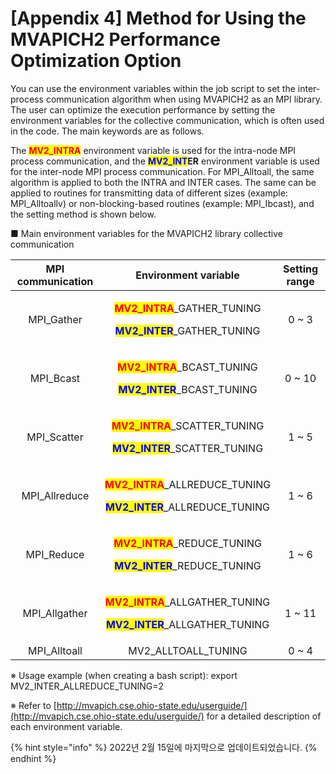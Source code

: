 # \[Appendix 4] Method for Using the MVAPICH2 Performance Optimization Option

You can use the environment variables within the job script to set the inter-process communication algorithm when using MVAPICH2 as an MPI library. The user can optimize the execution performance by setting the environment variables for the collective communication, which is often used in the code. The main keywords are as follows.

The <mark style="color:red;">**MV2\_INTRA**</mark> environment variable is used for the intra-node MPI process communication, and the <mark style="color:blue;">**MV2\_INT**</mark>**ER** environment variable is used for the inter-node MPI process communication. For MPI\_Alltoall, the same algorithm is applied to both the INTRA and INTER cases. The same can be applied to routines for transmitting data of different sizes (example: MPI\_Alltoallv) or non-blocking-based routines (example: MPI\_Ibcast), and the setting method is shown below.

■ Main environment variables for the MVAPICH2 library collective communication

| MPI communication |                                                                          Environment variable                                                                         | Setting range |
| :---------------: | :-------------------------------------------------------------------------------------------------------------------------------------------------------------------: | :-----------: |
|    MPI\_Gather    |    <p><mark style="color:red;"><strong>MV2_INTRA</strong></mark>_GATHER_TUNING</p><p><mark style="color:blue;"><strong>MV2_INTER</strong></mark>_GATHER_TUNING</p>    |     0 \~ 3    |
|     MPI\_Bcast    |     <p><mark style="color:red;"><strong>MV2_INTRA</strong></mark>_BCAST_TUNING</p><p><mark style="color:blue;"><strong>MV2_INTER</strong></mark>_BCAST_TUNING</p>     |    0 \~ 10    |
|    MPI\_Scatter   |   <p><mark style="color:red;"><strong>MV2_INTRA</strong></mark>_SCATTER_TUNING</p><p><mark style="color:blue;"><strong>MV2_INTER</strong></mark>_SCATTER_TUNING</p>   |     1 \~ 5    |
|   MPI\_Allreduce  | <p><mark style="color:red;"><strong>MV2_INTRA</strong></mark>_ALLREDUCE_TUNING</p><p><mark style="color:blue;"><strong>MV2_INTER</strong></mark>_ALLREDUCE_TUNING</p> |     1 \~ 6    |
|    MPI\_Reduce    |    <p><mark style="color:red;"><strong>MV2_INTRA</strong></mark>_REDUCE_TUNING</p><p><mark style="color:blue;"><strong>MV2_INTER</strong></mark>_REDUCE_TUNING</p>    |     1 \~ 6    |
|   MPI\_Allgather  | <p><mark style="color:red;"><strong>MV2_INTRA</strong></mark>_ALLGATHER_TUNING</p><p><mark style="color:blue;"><strong>MV2_INTER</strong></mark>_ALLGATHER_TUNING</p> |    1 \~ 11    |
|   MPI\_Alltoall   |                                                                         MV2\_ALLTOALL\_TUNING                                                                         |     0 \~ 4    |

※ Usage example (when creating a bash script): export MV2\_INTER\_ALLREDUCE\_TUNING=2

※ Refer to [http://mvapich.cse.ohio-state.edu/userguide/](http://mvapich.cse.ohio-state.edu/userguide/) for a detailed description of each environment variable.

{% hint style="info" %}
2022년 2월 15일에 마지막으로 업데이트되었습니다.
{% endhint %}
